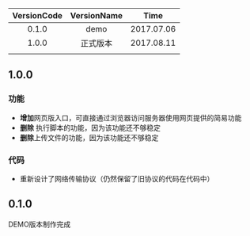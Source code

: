 | VersionCode | VersionName |    Time    |
| :---------: | :---------: | :--------: |
|    0.1.0    |    demo     | 2017.07.06 |
|    1.0.0    |    正式版本     | 2017.08.11 |
|             |             |            |



## 1.0.0

### 功能

* **增加**网页版入口，可直接通过浏览器访问服务器使用网页提供的简易功能
* **删除** 执行脚本的功能，因为该功能还不够稳定
* **删除**上传文件的功能，因为该功能还不够稳定

### 代码

* 重新设计了网络传输协议（仍然保留了旧协议的代码在代码中）

## 0.1.0

DEMO版本制作完成